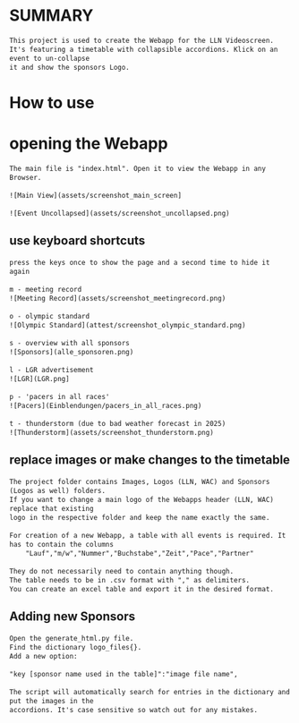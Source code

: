 # SUMMARY 

	This project is used to create the Webapp for the LLN Videoscreen.
	It's featuring a timetable with collapsible accordions. Klick on an event to un-collapse 
	it and show the sponsors Logo.

# How to use

# opening the Webapp 

	The main file is "index.html". Open it to view the Webapp in any Browser.
	
	![Main View](assets/screenshot_main_screen]
	
	![Event Uncollapsed](assets/screenshot_uncollapsed.png)

## use keyboard shortcuts

	press the keys once to show the page and a second time to hide it again

	m - meeting record
	![Meeting Record](assets/screenshot_meetingrecord.png)
	
	o - olympic standard
	![Olympic Standard](attest/screenshot_olympic_standard.png)
	
	s - overview with all sponsors
	![Sponsors](alle_sponsoren.png)
	
	l - LGR advertisement
	![LGR](LGR.png]
	
	p - 'pacers in all races'
	![Pacers](Einblendungen/pacers_in_all_races.png)
	
	t - thunderstorm (due to bad weather forecast in 2025)
	![Thunderstorm](assets/screenshot_thunderstorm.png)


## replace images or make changes to the timetable

	The project folder contains Images, Logos (LLN, WAC) and Sponsors (Logos as well) folders.
	If you want to change a main logo of the Webapps header (LLN, WAC) replace that existing 
	logo in the respective folder and keep the name exactly the same.

	For creation of a new Webapp, a table with all events is required. It has to contain the columns 
		"Lauf","m/w","Nummer","Buchstabe","Zeit","Pace","Partner"

	They do not necessarily need to contain anything though. 
	The table needs to be in .csv format with "," as delimiters.
	You can create an excel table and export it in the desired format.

## Adding new Sponsors

	Open the generate_html.py file.
	Find the dictionary logo_files{}.
	Add a new option:

	"key [sponsor name used in the table]":"image file name",

	The script will automatically search for entries in the dictionary and put the images in the 
	accordions. It's case sensitive so watch out for any mistakes.








 